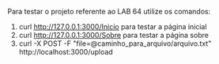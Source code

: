 Para testar o projeto referente ao LAB 64 utilize os comandos:
1. curl http://127.0.0.1:3000/Inicio para testar a página inicial
2. curl http://127.0.0.1:3000/Sobre para testar a página sobre
3. curl -X POST -F "file=@caminho_para_arquivo/arquivo.txt" http://localhost:3000/upload